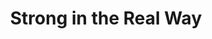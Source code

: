 ---
layout: interior
title: Strong in the Real Way
speaker: Andrew Martin
permalink: andrew-martin
image: img/20180330/andrewMartin.jpg
event: 20180330
video: 
favorite: Wichita State University
about: Andrew could tell you where he goes to college and what major he is pursuing, but Andrew has started and ended too many conversations with those details. Instead, he will tell you that he is passionate about personal development and powerful questions, and spends most of his time with his head in a book or playing Mario Kart. Although Andrew is clearly a career introvert, he believes in the power of connection. To fulfill that belief, he serves to bring himself and fellow college students to their full potential as a teaching assistant for two incredible leadership classes taught at Wichita State University. Naturally, he still ends this by telling you where he goes to school.
twitter: 
facebook: 
instagram: 
linkedin: 
google: 
website: 
email: armartin1@shockers.wichita.edu
telephone: 3167795777
---